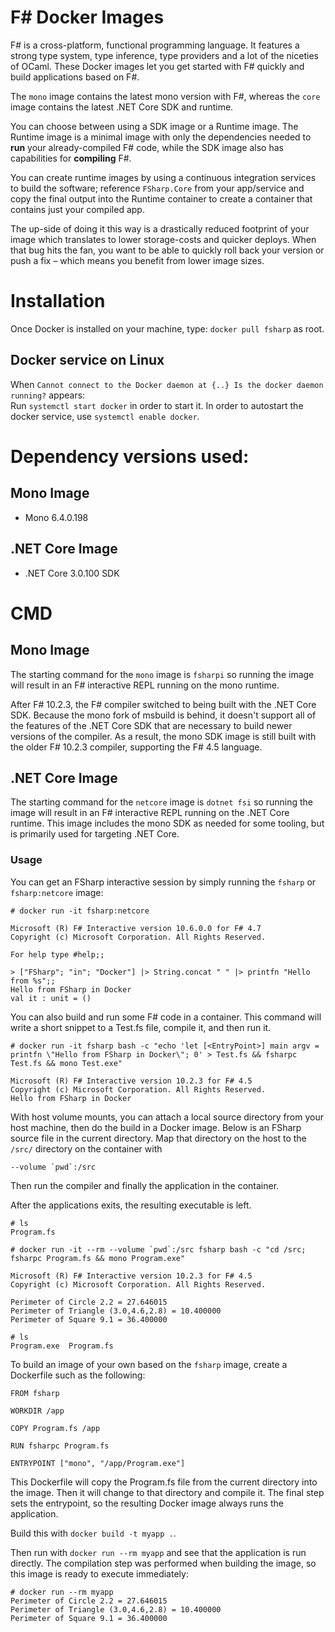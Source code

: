 # F# Docker Images

F# is a cross-platform, functional programming language. It features a strong
type system, type inference, type providers and a lot of the niceties of OCaml.
These Docker images let you get started with F# quickly and build applications
based on F#.

The `mono` image contains the latest mono version with F#, whereas the `core`
image contains the latest .NET Core SDK and runtime.

You can choose between using a SDK image or a Runtime image. The Runtime image
is a minimal image with only the dependencies needed to **run** your 
already-compiled F# code, while the SDK image also has capabilities for 
**compiling** F#.

You can create runtime images by using a continuous integration services to
build the software; reference `FSharp.Core` from your app/service and copy the
final output into the Runtime container to create a container that contains
just your compiled app.

The up-side of doing it this way is a drastically reduced footprint of your
image which translates to lower storage-costs and quicker deploys. When that
bug hits the fan, you want to be able to quickly roll back your version or push
a fix – which means you benefit from lower image sizes.

# Installation

Once Docker is installed on your machine, type: `docker pull fsharp` as root. 

## Docker service on Linux

When `Cannot connect to the Docker daemon at {..} Is the docker daemon running?` appears:        
Run `systemctl start docker` in order to start it. In order to autostart the docker service, use `systemctl enable docker`.

# Dependency versions used:

## Mono Image
* Mono 6.4.0.198

## .NET Core Image
* .NET Core 3.0.100 SDK

# CMD

## Mono Image
The starting command for the `mono` image is `fsharpi` so running the image
will result in an F# interactive REPL running on the mono runtime.

After F# 10.2.3, the F# compiler switched to being built with the .NET Core SDK.
Because the mono fork of msbuild is behind, it doesn't support all of the features
of the .NET Core SDK that are necessary to build newer versions of the compiler.
As a result, the mono SDK image is still built with the older F# 10.2.3 compiler, 
supporting the F# 4.5 language.

## .NET Core Image
The starting command for the `netcore` image is `dotnet fsi` so running the image
will result in an F# interactive REPL running on the .NET Core runtime.  This
image includes the mono SDK as needed for some tooling, but is primarily used for
targeting .NET Core.

### Usage

You can get an FSharp interactive session by simply running the `fsharp` or `fsharp:netcore` image:
```
# docker run -it fsharp:netcore

Microsoft (R) F# Interactive version 10.6.0.0 for F# 4.7
Copyright (c) Microsoft Corporation. All Rights Reserved.

For help type #help;;

> ["FSharp"; "in"; "Docker"] |> String.concat " " |> printfn "Hello from %s";;
Hello from FSharp in Docker
val it : unit = ()

```

You can also build and run some F# code in a container. This command will
write a short snippet to a Test.fs file, compile it, and then run it.
```
# docker run -it fsharp bash -c "echo 'let [<EntryPoint>] main argv = printfn \"Hello from FSharp in Docker\"; 0' > Test.fs && fsharpc Test.fs && mono Test.exe"

Microsoft (R) F# Interactive version 10.2.3 for F# 4.5
Copyright (c) Microsoft Corporation. All Rights Reserved.
Hello from FSharp in Docker
```

With host volume mounts, you can attach a local source directory from 
your host machine, then do the build in a Docker image.  Below is an 
FSharp source file in the current directory.  Map that directory on 
the host to the `/src/` directory on the container with 

```
--volume `pwd`:/src
```

Then run the compiler and finally the application in the container.

After the applications exits, the resulting executable is left.

```
# ls 
Program.fs 

# docker run -it --rm --volume `pwd`:/src fsharp bash -c "cd /src; fsharpc Program.fs && mono Program.exe"

Microsoft (R) F# Interactive version 10.2.3 for F# 4.5
Copyright (c) Microsoft Corporation. All Rights Reserved.

Perimeter of Circle 2.2 = 27.646015
Perimeter of Triangle (3.0,4.6,2.8) = 10.400000
Perimeter of Square 9.1 = 36.400000

# ls
Program.exe  Program.fs
```

To build an image of your own based on the `fsharp` image, create a Dockerfile 
such as the following:

```
FROM fsharp

WORKDIR /app

COPY Program.fs /app

RUN fsharpc Program.fs

ENTRYPOINT ["mono", "/app/Program.exe"] 
```

This Dockerfile will copy the Program.fs file from the current directory into
the image.  Then it will change to that directory and compile it.  The final
step sets the entrypoint, so the resulting Docker image always runs the 
application.

Build this with `docker build -t myapp .`.

Then run with `docker run --rm myapp` and see that the application is run
directly.  The compilation step was performed when building the image, so this
image is ready to execute immediately:

```
# docker run --rm myapp
Perimeter of Circle 2.2 = 27.646015
Perimeter of Triangle (3.0,4.6,2.8) = 10.400000
Perimeter of Square 9.1 = 36.400000
```

